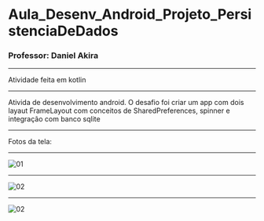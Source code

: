 # Aula_Desenv_Android_Projeto_PersistenciaDeDados
### Professor: Daniel Akira

---

Atividade feita em kotlin

-----

Ativida de desenvolvimento android. O desafio foi criar um app com dois layaut FrameLayout com conceitos de SharedPreferences, spinner e integração com banco sqlite

---

Fotos da tela:

---

![01](https://user-images.githubusercontent.com/81994459/184050151-eb219dcb-d155-4f47-ba7f-05e081681b79.PNG)

-----

![02](https://user-images.githubusercontent.com/81994459/184252382-cc75f8cf-700a-4743-bd47-b68c8a2627b0.png)

-----
![02](https://user-images.githubusercontent.com/81994459/184050165-341c6b25-580f-483b-9222-8e5393d01f0f.PNG)
